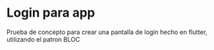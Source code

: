 # Login para app 

Prueba de concepto para crear una pantalla de login hecho en flutter, utilizando el patron BLOC


